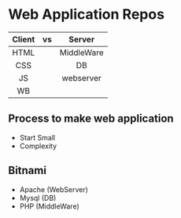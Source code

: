 # Web Application Repos

| Client | vs |   Server   |
|:------:|:--:|:----------:|
|  HTML  |    | MiddleWare |
|   CSS  |    |     DB     |
|   JS   |    |  webserver |
|   WB   |    |            |

## Process to make web application
- Start Small
- Complexity

## Bitnami
- Apache (WebServer)
- Mysql	(DB)
- PHP	(MiddleWare)